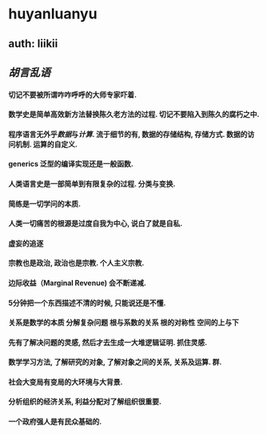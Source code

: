 # huyanluanyu
## auth: liikii
## *胡言乱语*


#### 切记不要被所谓咋咋呼呼的大师专家吓着. 

#### 数学史是简单高效新方法替换陈久老方法的过程. 切记不要陷入到陈久的腐朽之中. 

#### 程序语言无外乎*数据*与*计算*. 流于细节的有, 数据的存储结构, 存储方式. 数据的访问机制. 运算的自定义. 

#### generics 泛型的编译实现还是一般函数. 

#### 人类语言史是一部简单到有限复杂的过程. 分类与变换. 

#### 简练是一切学问的本质. 

#### 人类一切痛苦的根源是过度自我为中心, 说白了就是自私. 

#### 虚妄的追逐

#### 宗教也是政治, 政治也是宗教. 个人主义宗教.

#### 边际收益（Marginal Revenue) 会不断递减.

#### 5分钟把一个东西描述不清的时候, 只能说还是不懂. 

#### 关系是数学的本质  分解复杂问题  根与系数的关系  根的对称性  空间的上与下  

#### 先有了解决问题的灵感, 然后才去生成一大堆逻辑证明. 抓住灵感.

#### 数学学习方法, 了解研究的对象, 了解对象之间的关系, 关系及运算. 群.

#### 社会大变局有变局的大环境与大背景. 

#### 分析组织的经济关系, 利益分配对了解组织很重要. 

#### 一个政府强人是有民众基础的. 


